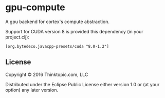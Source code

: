 # gpu-compute

A gpu backend for cortex's compute abstraction.

Support for CUDA version 8 is provided this dependency (in your project.clj):

```
[org.bytedeco.javacpp-presets/cuda "8.0-1.2"]
```

## License

Copyright © 2016 Thinktopic.com, LLC

Distributed under the Eclipse Public License either version 1.0 or (at
your option) any later version.
